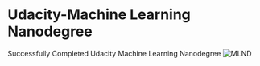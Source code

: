 # Udacity-Machine Learning Nanodegree
Successfully Completed Udacity Machine Learning Nanodegree
![MLND](https://user-images.githubusercontent.com/31506668/85324975-76658b00-b4e8-11ea-8344-f5297e105120.jpg)
